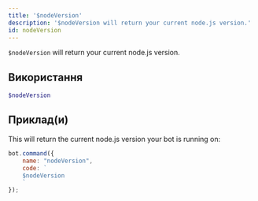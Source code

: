 ```yaml
---
title: '$nodeVersion'
description: '$nodeVersion will return your current node.js version.'
id: nodeVersion
---
```


`$nodeVersion` will return your current node.js version.

## Використання

```php
$nodeVersion
```

## Приклад(и)

This will return the current node.js version your bot is running on:

```javascript
bot.command({
    name: "nodeVersion",
    code: `
    $nodeVersion
    `
});
```